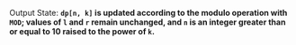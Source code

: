 Output State: **`dp[n, k]` is updated according to the modulo operation with `MOD`; values of `l` and `r` remain unchanged, and `n` is an integer greater than or equal to 10 raised to the power of `k`.**